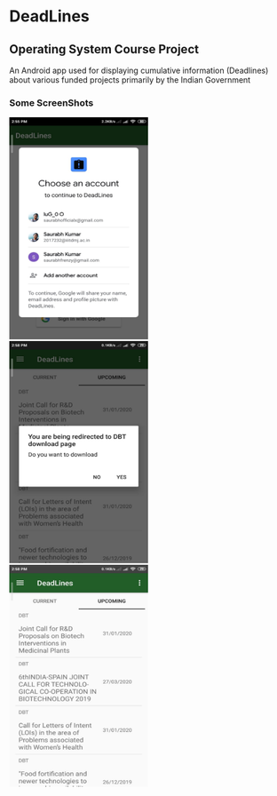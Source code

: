 # DeadLines
## Operating System Course Project

An Android app used for displaying cumulative information (Deadlines) about various funded projects primarily by the Indian Government

### Some ScreenShots
<img src="ReadmeAssets/FirebaseLoginSequence.jpeg" height="400" width="250"/>&nbsp;&nbsp;&nbsp;&nbsp;
<img src="ReadmeAssets/AlertDialog.jpeg" height="400" width="250"/> &nbsp;&nbsp;&nbsp;&nbsp;
<img src="ReadmeAssets/UpcomingProjectTab.jpeg" height="400" width="250"/> &nbsp;&nbsp;&nbsp;&nbsp;

<br/> 
